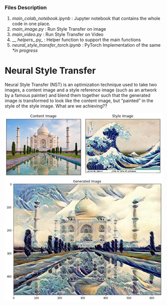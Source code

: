 ### Files Description
1) _main_colab_notebook.ipynb_         : Jupyter notebook that contains the whole code in one place.
2) _main_image.py_                     : Run Style Transfer on image
3) _main_video.py_                     : Run Style Transfer on Video
4) __ _helpers__.py_                   : Helper function to support the main functions
5) _neural_style_transfer_torch.ipynb_ : PyTorch Implementation of the same _*in progress_


# Neural Style Transfer
Neural Style Transfer (NST) is an optimization technique used to take two images, a content image and a style reference image (such as an artwork by a famous painter) and blend them together such that the generated image is transformed to look like the content image, but “painted” in the style of the style image.
What are we achieving??

![](input.PNG)
![](output.png)

